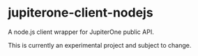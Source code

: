 # jupiterone-client-nodejs

A node.js client wrapper for JupiterOne public API.

This is currently an experimental project and subject to change.